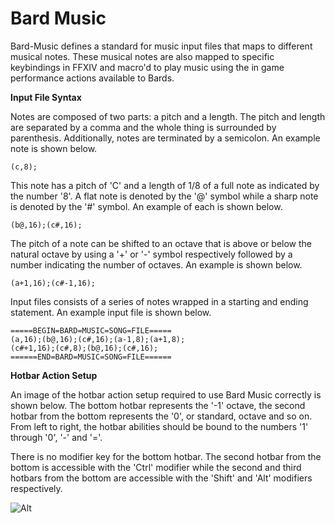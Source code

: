 # Bard Music

Bard-Music defines a standard for music input files that maps to different musical notes. These musical notes are also mapped to specific keybindings in FFXIV and macro'd to play music using the in game performance actions available to Bards.

**Input File Syntax**

Notes are composed of two parts: a pitch and a length. The pitch and length are separated by a comma and the whole thing is surrounded by parenthesis. Additionally, notes are terminated by a semicolon. An example note is shown below.
```
(c,8);
```
This note has a pitch of 'C' and a length of 1/8 of a full note as indicated by the number '8'. A flat note is denoted by the '@' symbol while a sharp note is denoted by the '#' symbol. An example of each is shown below.
```
(b@,16);(c#,16);
```
The pitch of a note can be shifted to an octave that is above or below the natural octave by using a '+' or '-' symbol respectively followed by a number indicating the number of octaves. An example is shown below.
```
(a+1,16);(c#-1,16);
```
Input files consists of a series of notes wrapped in a starting and ending statement. An example input file is shown below.
```
=====BEGIN=BARD=MUSIC=SONG=FILE=====
(a,16);(b@,16);(c#,16);(a-1,8);(a+1,8);
(c#+1,16);(c#,8);(b@,16);(c#,16);
======END=BARD=MUSIC=SONG=FILE======
```

**Hotbar Action Setup**

An image of the hotbar action setup required to use Bard Music correctly is shown below. The bottom hotbar represents the '-1' octave, the second hotbar from the bottom represents the '0', or standard, octave and so on. From left to right, the hotbar abilities should be bound to the numbers '1' through '0', '-' and '='.

There is no modifier key for the bottom hotbar. The second hotbar from the bottom is accessible with the 'Ctrl' modifier while the second and third hotbars from the bottom are accessible with the 'Shift' and 'Alt' modifiers respectively.

![Alt](https://i.imgur.com/Y2K43kO.png "Title")
